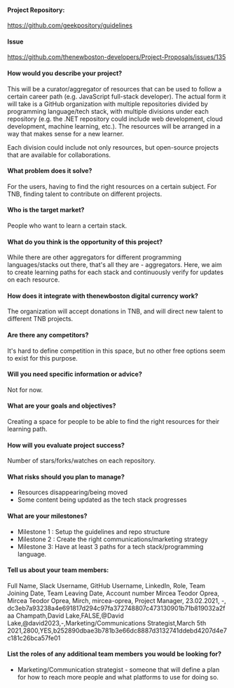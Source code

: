 #### Project Repository:

https://github.com/geekpository/guidelines

#### Issue

https://github.com/thenewboston-developers/Project-Proposals/issues/135

#### How would you describe your project?
This will be a curator/aggregator of resources that can be used to follow a certain career path (e.g. JavaScript full-stack developer). The actual form it will take is a GitHub organization with multiple repositories divided by programming language/tech stack, with multiple divisions under each repository (e.g. the .NET repository could include web development, cloud development, machine learning, etc.). The resources will be arranged in a way that makes sense for a new learner.

Each division could include not only resources, but open-source projects that are available for collaborations.

#### What problem does it solve?
For the users, having to find the right resources on a certain subject. 
For TNB, finding talent to contribute on different projects.

#### Who is the target market?
People who want to learn a certain stack.

#### What do you think is the opportunity of this project?
While there are other aggregators for different programming languages/stacks out there, that's all they are - aggregators. Here, we aim to create learning paths for each stack and continuously verify for updates on each resource. 

#### How does it integrate with thenewboston digital currency work?
The organization will accept donations in TNB, and will direct new talent to different TNB projects.

#### Are there any competitors?
It's hard to define competition in this space, but no other free options seem to exist for this purpose.

#### Will you need specific information or advice?
Not for now.

#### What are your goals and objectives?
Creating a space for people to be able to find the right resources for their learning path.

#### How will you evaluate project success?
Number of stars/forks/watches on each repository.

#### What risks should you plan to manage?
- Resources disappearing/being moved
- Some content being updated as the tech stack progresses 

#### What are your milestones?
- Milestone 1 : Setup the guidelines and repo structure
- Milestone 2 : Create the right communications/marketing strategy
- Milestone 3: Have at least 3 paths for a tech stack/programming language.

#### Tell us about your team members:
Full Name, Slack Username, GitHub Username, LinkedIn, Role, Team Joining Date, Team Leaving Date, Account number
Mircea Teodor Oprea, Mircea Teodor Oprea, Mirch, mircea-oprea, Project Manager, 23.02.2021, -, dc3eb7a93238a4e691817d294c97fa372748807c473130901b71b819032a2faa
Champath,David Lake,FALSE,@David Lake,@david2023,-,Marketing/Communications Strategist,March 5th 2021,2800,YES,b252890dbae3b781b3e66dc8887d3132741ddebd4207d4e7c181c26bca57fe01


#### List the roles of any additional team members you would be looking for?
- Marketing/Communication strategist - someone that will define a plan for how to reach more people and what platforms to use for doing so.
